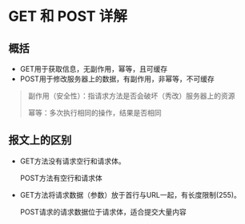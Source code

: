 # GET 和 POST 详解

## 概括

- GET用于获取信息，无副作用，幂等，且可缓存
- POST用于修改服务器上的数据，有副作用，非幂等，不可缓存

> 副作用（安全性）：指请求方法是否会破坏（秀改）服务器上的资源
>
> 幂等：多次执行相同的操作，结果是否相同

## 报文上的区别

- GET方法没有请求空行和请求体。

    POST方法有空行和请求体

- GET方法将请求数据（参数）放于首行与URL一起，有长度限制(255)。

    POST请求的请求数据位于请求体，适合提交大量内容

